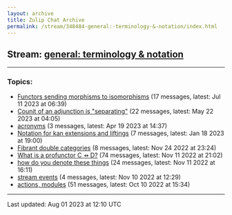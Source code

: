 ```yaml
---
layout: archive
title: Zulip Chat Archive
permalink: /stream/348484-general:-terminology-&-notation/index.html
---
```


## Stream: [general: terminology & notation](https://mattecapu.github.io/ct-zulip-archive/stream/348484-general:-terminology-&-notation/index.html)
---

### Topics:

* [Functors sending morphisms to isomorphisms](topic/topic_Functors.20sending.20morphisms.20to.20isomorphisms.html) (17 messages, latest: Jul 11 2023 at 06:39)
* [Counit of an adjunction is "separating"](topic/topic_Counit.20of.20an.20adjunction.20is.20.22separating.22.html) (22 messages, latest: May 22 2023 at 04:05)
* [acronyms](topic/topic_acronyms.html) (3 messages, latest: Apr 19 2023 at 14:37)
* [Notation for kan extensions and liftings](topic/topic_Notation.20for.20kan.20extensions.20and.20liftings.html) (7 messages, latest: Jan 18 2023 at 19:00)
* [Fibrant double categories](topic/topic_Fibrant.20double.20categories.html) (8 messages, latest: Nov 24 2022 at 23:24)
* [What is a profunctor C ⇸ D?](topic/topic_What.20is.20a.20profunctor.20C.20.E2.87.B8.20D.3F.html) (74 messages, latest: Nov 11 2022 at 21:02)
* [how do you denote these things](topic/topic_how.20do.20you.20denote.20these.20things.html) (24 messages, latest: Nov 11 2022 at 16:11)
* [stream events](topic/topic_stream.20events.html) (4 messages, latest: Nov 10 2022 at 12:29)
* [actions, modules](topic/topic_actions.2C.20modules.html) (51 messages, latest: Oct 10 2022 at 15:34)

<hr><p>Last updated: Aug 01 2023 at 12:10 UTC</p>